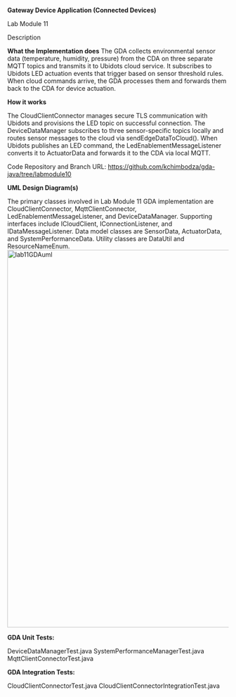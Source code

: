**Gateway Device Application (Connected Devices)**

Lab Module 11

Description

**What the Implementation does**
The GDA collects environmental sensor data (temperature, humidity, pressure) from the CDA on three separate MQTT topics and transmits it to Ubidots cloud service. It subscribes to Ubidots LED actuation events that trigger based on sensor threshold rules. When cloud commands arrive, the GDA processes them and forwards them back to the CDA for device actuation.

**How it works**

The CloudClientConnector manages secure TLS communication with Ubidots and provisions the LED topic on successful connection. The DeviceDataManager subscribes to three sensor-specific topics locally and routes sensor messages to the cloud via sendEdgeDataToCloud(). When Ubidots publishes an LED command, the LedEnablementMessageListener converts it to ActuatorData and forwards it to the CDA via local MQTT.

Code Repository and Branch
URL: https://github.com/kchimbodza/gda-java/tree/labmodule10

**UML Design Diagram(s)**

The primary classes involved in Lab Module 11 GDA implementation are CloudClientConnector, MqttClientConnector, LedEnablementMessageListener, and DeviceDataManager. Supporting interfaces include ICloudClient, IConnectionListener, and IDataMessageListener. Data model classes are SensorData, ActuatorData, and SystemPerformanceData. Utility classes are DataUtil and ResourceNameEnum.
<img width="1040" height="859" alt="lab11GDAuml" src="https://github.com/user-attachments/assets/cc3f404f-731e-45bb-8438-9294dd936ff0" />



**GDA Unit Tests:**

DeviceDataManagerTest.java
SystemPerformanceManagerTest.java
MqttClientConnectorTest.java

**GDA Integration Tests:**

CloudClientConnectorTest.java
CloudClientConnectorIntegrationTest.java


